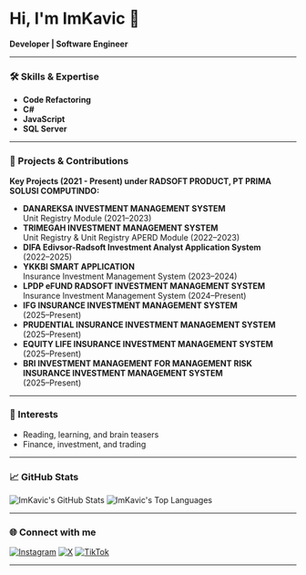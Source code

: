 # Hi, I'm ImKavic 👋

**Developer | Software Engineer**

---

### 🛠️ Skills & Expertise
- **Code Refactoring**
- **C#**
- **JavaScript**
- **SQL Server**

---

### 🚀 Projects & Contributions
**Key Projects (2021 - Present) under RADSOFT PRODUCT, PT PRIMA SOLUSI COMPUTINDO:**
- **DANAREKSA INVESTMENT MANAGEMENT SYSTEM**  
  Unit Registry Module (2021–2023)
- **TRIMEGAH INVESTMENT MANAGEMENT SYSTEM**  
  Unit Registry & Unit Registry APERD Module (2022–2023)
- **DIFA Edivsor-Radsoft Investment Analyst Application System**  
  (2022–2025)
- **YKKBI SMART APPLICATION**  
  Insurance Investment Management System (2023–2024)
- **LPDP eFUND RADSOFT INVESTMENT MANAGEMENT SYSTEM**  
  Insurance Investment Management System (2024–Present)
- **IFG INSURANCE INVESTMENT MANAGEMENT SYSTEM**  
  (2025–Present)
- **PRUDENTIAL INSURANCE INVESTMENT MANAGEMENT SYSTEM**  
  (2025–Present)
- **EQUITY LIFE INSURANCE INVESTMENT MANAGEMENT SYSTEM**  
  (2025–Present)
- **BRI INVESTMENT MANAGEMENT FOR MANAGEMENT RISK INSURANCE INVESTMENT MANAGEMENT SYSTEM**  
  (2025–Present)

---

### 👀 Interests
- Reading, learning, and brain teasers
- Finance, investment, and trading

---

### 📈 GitHub Stats

![ImKavic's GitHub Stats](https://github-readme-stats.vercel.app/api?username=ImKavic&show_icons=true&theme=default)
![ImKavic's Top Languages](https://github-readme-stats.vercel.app/api/top-langs/?username=ImKavic&layout=compact&theme=default)

---

### 🌐 Connect with me

[![Instagram](https://img.shields.io/badge/Instagram-whoskavic-E4405F?style=flat&logo=instagram&logoColor=white)](https://instagram.com/whoskavic)
[![X](https://img.shields.io/badge/X-ImKavic-000000?style=flat&logo=twitter&logoColor=white)](https://twitter.com/ImKavic)
[![TikTok](https://img.shields.io/badge/TikTok-ImKavic-010101?style=flat&logo=tiktok&logoColor=white)](https://tiktok.com/@ImKavic)

---

<!--
Minimalist profile. Add more links or details as needed.
-->
